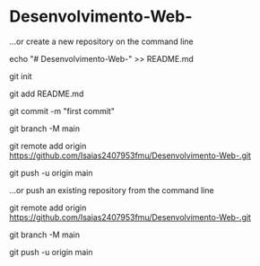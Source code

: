 # Desenvolvimento-Web-

…or create a new repository on the command line

echo "# Desenvolvimento-Web-" >> README.md

git init

git add README.md

git commit -m "first commit"

git branch -M main

git remote add origin https://github.com/Isaias2407953fmu/Desenvolvimento-Web-.git

git push -u origin main

…or push an existing repository from the command line

git remote add origin https://github.com/Isaias2407953fmu/Desenvolvimento-Web-.git

git branch -M main

git push -u origin main
